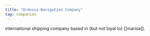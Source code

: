 ```yaml
---
title: "Ordossa Navigation Company"
tag: Companies
---
```


international shipping company based in (but not loyal to) [[marisa]]. 
